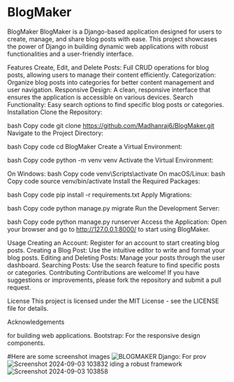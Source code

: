 # BlogMaker
BlogMaker
BlogMaker is a Django-based application designed for users to create, manage, and share blog posts with ease. This project showcases the power of Django in building dynamic web applications with robust functionalities and a user-friendly interface.

Features
Create, Edit, and Delete Posts: Full CRUD operations for blog posts, allowing users to manage their content efficiently.
Categorization: Organize blog posts into categories for better content management and user navigation.
Responsive Design: A clean, responsive interface that ensures the application is accessible on various devices.
Search Functionality: Easy search options to find specific blog posts or categories.
Installation
Clone the Repository:

bash
Copy code
git clone https://github.com/Madhanraj6/BlogMaker.git
Navigate to the Project Directory:

bash
Copy code
cd BlogMaker
Create a Virtual Environment:

bash
Copy code
python -m venv venv
Activate the Virtual Environment:

On Windows:
bash
Copy code
venv\Scripts\activate
On macOS/Linux:
bash
Copy code
source venv/bin/activate
Install the Required Packages:

bash
Copy code
pip install -r requirements.txt
Apply Migrations:

bash
Copy code
python manage.py migrate
Run the Development Server:

bash
Copy code
python manage.py runserver
Access the Application: Open your browser and go to http://127.0.0.1:8000/ to start using BlogMaker.

Usage
Creating an Account: Register for an account to start creating blog posts.
Creating a Blog Post: Use the intuitive editor to write and format your blog posts.
Editing and Deleting Posts: Manage your posts through the user dashboard.
Searching Posts: Use the search feature to find specific posts or categories.
Contributing
Contributions are welcome! If you have suggestions or improvements, please fork the repository and submit a pull request.

License
This project is licensed under the MIT License - see the LICENSE file for details.

Acknowledgements

for building web applications.
Bootstrap: For the responsive design components.

#Here are some screenshot images
![BLOGMAKER](https://i.giphy.com/media/v1.Y2lkPTc5MGI3NjExbWY2ejU2NmZtbGJtcWhiZXU1bWwyOGVvZmY5Z3dndDBnbmdpcmhodCZlcD12MV9pbnRlcm5hbF9naWZfYnlfaWQmY3Q9Zw/N6eA75onoVCp8BWfL6/giphy.gif)
Django: For prov![Screenshot 2024-09-03 103832](https://github.com/user-attachments/assets/a0196fec-651f-40ce-b290-6077d504adbe)
iding a robust framework ![Screenshot 2024-09-03 103858](https://github.com/user-attachments/assets/ac16d340-dbd9-463d-ac2d-92df0000e8d0)
